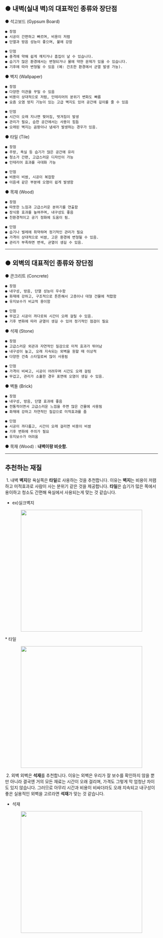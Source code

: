 ## ● 내벽(실내 벽)의 대표적인 종류와 장단점


● 석고보드 (Gypsum Board)
```
● 장점
● 시공이 간편하고 빠르며, 비용이 저렴
● 단열과 방음 성능이 좋으며, 불에 강함

● 단점
● 충격에 약해 쉽게 깨지거나 흠집이 날 수 있습니다.
● 습기가 많은 환경에서는 변형되거나 물에 약한 문제가 있을 수 있습니다.
● 기후에 따라 변형될 수 있음 (예: 건조한 환경에서 균열 발생 가능).
```
● 벽지 (Wallpaper)
```
● 장점
● 다양한 미관을 꾸밀 수 있음
● 비용이 상대적으로 저렴, 인테리어의 분위기 변화도 빠름
● 요즘 오염 방지 기능이 있는 고급 벽지도 있어 공간에 깊이를 줄 수 있음

● 단점
● 시간이 오래 지나면 찢어짐, 벗겨짐이 발생
● 관리가 필요, 습한 공간에서는 사용이 힘듬
● 오래된 벽지는 곰팡이나 냄새가 발생하는 경우가 있음.
```
● 타일 (Tile)
```
● 장점
● 주방, 욕실 등 습기가 많은 공간에 유리
● 청소가 간편, 고급스러운 디자인이 가능
● 인테리어 효과를 극대화 가능

● 단점
● 비용이 비쌈, 시공이 복잡함
● 이음새 같은 부분에 오염이 쉽게 발생함
```
● 목재 (Wood)
```
● 장점
● 따뜻한 느낌과 고급스러운 분위기를 연출함
● 장식용 효과를 높여주며, 내구성도 좋음
● 친환경적이고 공기 정화에 도움이 됨.

● 단점
● 습기나 벌레에 취약하며 정기적인 관리가 필요
● 가격이 상대적으로 비쌈, 고온 환경에 변형될 수 있음.
● 관리가 부족하면 변색, 균열이 생길 수 있음.
```
- - -
## ● 외벽의 대표적인 종류와 장단점

● 콘크리트 (Concrete)
```
● 장점
● 내구성, 방음, 단열 성능이 우수함
● 화재에 강하고, 구조적으로 튼튼해서 고층이나 대형 건물에 적합함
● 유지보수가 비교적 용이함

● 단점
● 무겁고 시공이 까다로워 시간이 오래 걸릴 수 있음.
● 기후 변화에 따라 균열이 생길 수 있어 정기적인 점검이 필요
```
● 석재 (Stone)
```
● 장점
● 고급스러운 외관과 자연적인 질감으로 미적 효과가 뛰어남
● 내구성이 높고, 오래 지속되는 외벽을 원할 때 이상적
● 다양한 건축 스타일로써 많이 사용됨

● 단점
● 가격이 비싸고, 시공이 어려우며 시간도 오래 걸림
● 무겁고, 관리가 소홀한 경우 표면에 오염이 생길 수 있음.
```
● 벽돌 (Brick)
```
● 장점
● 내구성, 방음, 단열 효과에 좋음
● 전통적이면서 고급스러운 느낌을 주면 많은 건물에 사용됨
● 화재에 강하고 자연적인 질감으로 미적효과를 줌

● 단점
● 시공이 까다롭고, 시간이 오래 걸리면 비용이 비쌈
● 기후 변화에 주의가 필요
● 유지보수가 어려움
```
● 목재 (Wood) : **내벽이랑 비슷함.**
- - -
## 추천하는 재질
&nbsp;1. 내벽
 **벽지**랑 욕실쪽은 **타일**로 사용하는 것을 추천합니다. 이유는 **벽지**는 비용이 저렴하고 미적효과로 사람이 사는 분위기 같은 것을 제공합니다. **타일**은 습기가 많은 쪽에서 용이하고 청소도 간편해 욕실에서 사용되는게 맞는 것 같습니다. 
* ex)실크벽지
<p align="center"><img src="https://github.com/user-attachments/assets/894c65df-78fb-4ada-a02b-4f38026a7b69" width="400px" height="400px"></p>
* 타일
<p align="center"><img src="https://github.com/user-attachments/assets/f41899a2-c060-4644-af4b-9649b774e25b" width="400px" height="400px"></p>

 &nbsp;2. 외벽
 외벽은 **석재**를 추천합니다. 이유는 외벽은 우리가 잘 보수를 확인하지 않을 뿐만 아니라 결국엔 거의 모든 재료는 시간이 오래 걸리며, 가격도 그렇게 막 엄청난 차이도 있지 않습니다. 그러므로 아무리 시간과 비용이 비싸더라도 오래 지속되고 내구성이 좋은 실용적인 외벽을 고르라면 **석재**가 맞는 것 같습니다.
 
* 석재
<p align="center"><img src="https://github.com/user-attachments/assets/ab48a621-ba08-47b5-87cb-9ae3d03b292a" width="400px" height="400px"></p>
